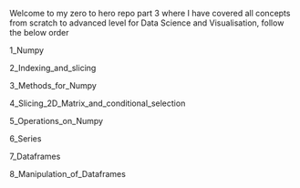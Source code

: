 Welcome to my zero to hero repo part 3 where I have covered all concepts from scratch to advanced level for Data Science and Visualisation, follow the below order

1_Numpy

2_Indexing_and_slicing

3_Methods_for_Numpy

4_Slicing_2D_Matrix_and_conditional_selection

5_Operations_on_Numpy

6_Series

7_Dataframes

8_Manipulation_of_Dataframes
